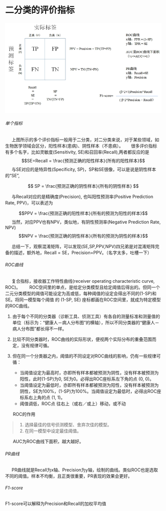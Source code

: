 # 二分类的评价指标
###  ![consusion_matrix](../consusion_matrix.jpg)

###### 单个指标

&ensp;&ensp;&ensp;上图所示的多个评价指标一般用于二分类，对二分类来说，对于某些领域，如生物医学领域会区分，阳性样本(患病)、阴性样本（不患病）。
&ensp;&ensp;&ensp;很多评价指标有多个名字，比如灵敏度(Sensitivity, SE)和召回率(Recall),两者都反应的是$$SE=Recall = \frac{预测正确的阳性样本}{所有的阳性样本}$$
&ensp;&ensp;&ensp;与SE对应的是特异性(Specificity, SP)，SP和SE很像，可以是说是阴性样本的“SE”,


$$ SP = \frac{预测正确的阴性样本}{所有的阴性样本} $$



&ensp;&ensp;&ensp;与Recall对应的是精确度(Precision), 也叫阳性预测率(Positive Prediction Rate, PPV)，可以表述为

$$PPV = \frac{预测正确的阳性样本}{所有的预测为阳性的样本}$$
&ensp;&ensp;&ensp;当然，对应PPV也有NPV，类似地，有阴性预测率(Negative Prediction Rate, NPV)$$NPV = \frac{预测正确的阴性样本}{所有的预测为阴性的样本}$$

&ensp;&ensp;&ensp;总结一下，观察混淆矩阵，可以发现(SE,SP,PPV,NPV)四兄弟是对混淆矩阵完备的描述，额外地，Recall = SE，Precision=PPV。（名字太多，吐槽一下）

###### ROC曲线

&ensp;&ensp;&ensp;复合指标，接收器工作特性曲线(receiver operating characteristic curve, ROC)。
&ensp;&ensp;&ensp; ROC空间里的单点，是给定分类模型且给定阈值后得出的。但同一个二元分类模型的阈值可能设定为高或低，每种阈值的设定会得出不同的(1-SP)和SE。将同一模型每个阈值 的 (1-SP, SE) 座标都画在ROC空间里，就成为特定模型的ROC曲线。

1. 由于每个不同的分类器（诊断工具、侦测工具）有各自的测量标准和测量值的单位（标示为：“健康人－病人分布图”的横轴），所以不同分类器的“健康人－病人分布图”都长得不一样。

2. 比较不同分类器时，ROC曲线的实际形状，便视两个实际分布的重叠范围而定，没有规律可循。

3. 但在同一个分类器之内，阈值的不同设定对ROC曲线的影响，仍有一些规律可循：

   + 当阈值设定为最高时，亦即所有样本都被预测为阴性，没有样本被预测为阳性，此时(1-SP)为0, SE为0。必得出ROC座标系左下角的点 (0, 0)。
   + 当阈值设定为最低时，亦即所有样本都被预测为阳性，没有样本被预测为阴性，SE为100%，(1-SP)为100%。当阈值设定为最低时，必得出ROC座标系右上角的点 (1, 1)。
   + 阈值调低，ROC点 往右上（或右／或上）移动，或不动
  
&ensp;&ensp;&ensp; ROC的作用
>1. 选择最佳的信号侦测模型、舍弃次佳的模型。 
>2. 在同一模型中设定最佳阈值。

&ensp;&ensp;&ensp; AUC为ROC曲线下面积，越大越好。

###### PR曲线
&ensp;&ensp;&ensp;PR曲线就是Recall为x轴、Precision为y轴，绘制的曲线。类似ROC也是选取不同的阈值。样本不均衡，且正类很重要，PR表现的效果会更好。

###### F1-score
F1-score可以解释为Precision和Recall的加权平均值